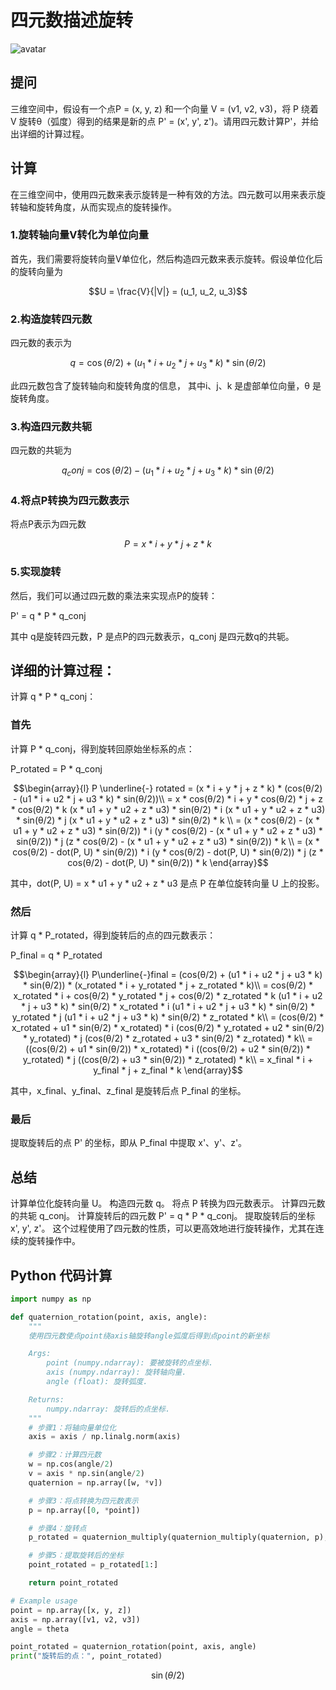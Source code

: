 # 四元数描述旋转
![avatar](https://img-blog.csdnimg.cn/40010053554f4d87bd03e681a412206e.png?x-oss-process=image/watermark,type_ZHJvaWRzYW5zZmFsbGJhY2s,shadow_50,text_Q1NETiBA6LCi6bG8,size_20,color_FFFFFF,t_70,g_se,x_16)
## 提问

三维空间中，假设有一个点P = (x, y, z) 和一个向量 V = (v1, v2, v3)，将 P 绕着 V 旋转θ（弧度）得到的结果是新的点 P' = (x', y', z')。请用四元数计算P'，并给出详细的计算过程。

## 计算

在三维空间中，使用四元数来表示旋转是一种有效的方法。四元数可以用来表示旋转轴和旋转角度，从而实现点的旋转操作。

### 1.旋转轴向量V转化为单位向量
首先，我们需要将旋转向量V单位化，然后构造四元数来表示旋转。假设单位化后的旋转向量为 
```math
U = \frac{V}{|V|} = (u_1, u_2, u_3)
```

### 2.构造旋转四元数
四元数的表示为 
```math
q = \cos(θ/2) + (u_1 * i + u_2 * j + u_3 * k) * \sin(θ/2)
```
此四元数包含了旋转轴向和旋转角度的信息， 其中i、j、k 是虚部单位向量，θ 是旋转角度。

### 3.构造四元数共轭
四元数的共轭为 
```math
q_conj = \cos(θ/2) - (u_1 * i + u_2 * j + u_3 * k) * \sin(θ/2)
```

### 4.将点P转换为四元数表示
将点P表示为四元数 
```math
P = x * i + y * j + z * k
```

### 5.实现旋转
然后，我们可以通过四元数的乘法来实现点P的旋转：

P' = q * P * q_conj

其中 q是旋转四元数，P 是点P的四元数表示，q_conj 是四元数q的共轭。

## 详细的计算过程：

计算 q * P * q_conj：

### 首先
计算 P * q_conj，得到旋转回原始坐标系的点：

P_rotated = P * q_conj

```math
\begin{array}{l}
P \underline{-} rotated = (x * i + y * j + z * k) * (cos(θ/2) - (u1 * i + u2 * j + u3 * k) * sin(θ/2))\\

= x * cos(θ/2) * i + y * cos(θ/2) * j + z * cos(θ/2) * k

(x * u1 + y * u2 + z * u3) * sin(θ/2) * i
(x * u1 + y * u2 + z * u3) * sin(θ/2) * j
(x * u1 + y * u2 + z * u3) * sin(θ/2) * k  \\
= (x * cos(θ/2) - (x * u1 + y * u2 + z * u3) * sin(θ/2)) * i

(y * cos(θ/2) - (x * u1 + y * u2 + z * u3) * sin(θ/2)) * j
(z * cos(θ/2) - (x * u1 + y * u2 + z * u3) * sin(θ/2)) * k  \\
= (x * cos(θ/2) - dot(P, U) * sin(θ/2)) * i
(y * cos(θ/2) - dot(P, U) * sin(θ/2)) * j
(z * cos(θ/2) - dot(P, U) * sin(θ/2)) * k
\end{array}
```

其中，dot(P, U) = x * u1 + y * u2 + z * u3 是点 P 在单位旋转向量 U 上的投影。


### 然后
计算 q * P_rotated，得到旋转后的点的四元数表示：

P_final = q * P_rotated
```math
\begin{array}{l}
P\underline{-}final = (cos(θ/2) + (u1 * i + u2 * j + u3 * k) * sin(θ/2)) * (x_rotated * i + y_rotated * j + z_rotated * k)\\
= cos(θ/2) * x_rotated * i + cos(θ/2) * y_rotated * j + cos(θ/2) * z_rotated * k

(u1 * i + u2 * j + u3 * k) * sin(θ/2) * x_rotated * i
(u1 * i + u2 * j + u3 * k) * sin(θ/2) * y_rotated * j
(u1 * i + u2 * j + u3 * k) * sin(θ/2) * z_rotated * k\\
= (cos(θ/2) * x_rotated + u1 * sin(θ/2) * x_rotated) * i
(cos(θ/2) * y_rotated + u2 * sin(θ/2) * y_rotated) * j
(cos(θ/2) * z_rotated + u3 * sin(θ/2) * z_rotated) * k\\
= ((cos(θ/2) + u1 * sin(θ/2)) * x_rotated) * i
((cos(θ/2) + u2 * sin(θ/2)) * y_rotated) * j
((cos(θ/2) + u3 * sin(θ/2)) * z_rotated) * k\\
= x_final * i + y_final * j + z_final * k
\end{array}
```
其中，x_final、y_final、z_final 是旋转后点 P_final 的坐标。

### 最后
提取旋转后的点 P' 的坐标，即从 P_final 中提取 x'、y'、z'。

## 总结

计算单位化旋转向量 U。
构造四元数 q。
将点 P 转换为四元数表示。
计算四元数的共轭 q_conj。
计算旋转后的四元数 P' = q * P * q_conj。
提取旋转后的坐标 x', y', z'。
这个过程使用了四元数的性质，可以更高效地进行旋转操作，尤其在连续的旋转操作中。


## Python 代码计算
```Python
import numpy as np

def quaternion_rotation(point, axis, angle):
    """
    使用四元数使点point绕axis轴旋转angle弧度后得到点point的新坐标

    Args:
        point (numpy.ndarray): 要被旋转的点坐标.
        axis (numpy.ndarray): 旋转轴向量.
        angle (float): 旋转弧度.

    Returns:
        numpy.ndarray: 旋转后的点坐标.
    """
    # 步骤1：将轴向量单位化
    axis = axis / np.linalg.norm(axis)

    # 步骤2：计算四元数
    w = np.cos(angle/2)
    v = axis * np.sin(angle/2)
    quaternion = np.array([w, *v])

    # 步骤3：将点转换为四元数表示
    p = np.array([0, *point])

    # 步骤4：旋转点
    p_rotated = quaternion_multiply(quaternion_multiply(quaternion, p), quaternion_inverse(quaternion))

    # 步骤5：提取旋转后的坐标
    point_rotated = p_rotated[1:]

    return point_rotated

# Example usage
point = np.array([x, y, z])
axis = np.array([v1, v2, v3])
angle = theta

point_rotated = quaternion_rotation(point, axis, angle)
print("旋转后的点：", point_rotated)
```
$$
\sin(\theta/2)
$$

